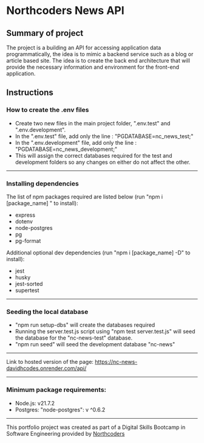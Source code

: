 # Northcoders News API

## Summary of project
The project is a building an API for accessing application data programmatically, the idea is to mimic a backend service such as a blog or article based site. The idea is to create the back end architecture that will provide the necessary information and environment for the front-end application.

## Instructions


### How to create the .env files
- Create two new files in the main project folder, ".env.test" and ".env.development".
- In the ".env.test" file, add only the line : "PGDATABASE=nc_news_test;" 
- In the ".env.development" file, add only the line : "PGDATABASE=nc_news_development;" 
- This will assign the correct databases required for the test and development folders so any changes on either do not affect the other.
---
### Installing dependencies

The list of npm packages required are listed below (run "npm i [package_name] " to install):
- express
- dotenv
- node-postgres
- pg
- pg-format


Additional optional dev dependencies (run "npm i [package_name] -D" to install):
- jest
- husky
- jest-sorted
- supertest

---

### Seeding the local database
- "npm run setup-dbs" will create the databases required
- Running the server.test.js script using "npm test server.test.js" will seed the database for the 
"nc-news-test" database.  
- "npm run seed" will seed the development database "nc-news"

---

Link to hosted version of the page:
https://nc-news-davidhcodes.onrender.com/api/

---

### Minimum package requirements:
- Node.js: v21.7.2
- Postgres:  "node-postgres": v ^0.6.2
--- 

This portfolio project was created as part of a Digital Skills Bootcamp in Software Engineering provided by [Northcoders](https://northcoders.com/)
